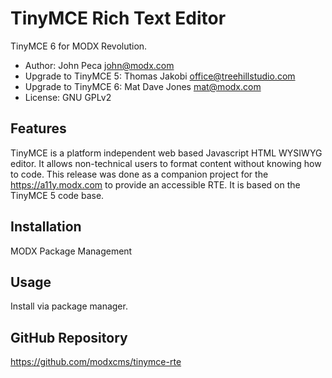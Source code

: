 # TinyMCE Rich Text Editor

TinyMCE 6 for MODX Revolution.

- Author: John Peca <john@modx.com>
- Upgrade to TinyMCE 5: Thomas Jakobi <office@treehillstudio.com>
- Upgrade to TinyMCE 6: Mat Dave Jones <mat@modx.com>
- License: GNU GPLv2

## Features

TinyMCE is a platform independent web based Javascript HTML WYSIWYG editor. It
allows non-technical users to format content without knowing how to code. This
release was done as a companion project for the https://a11y.modx.com to provide
an accessible RTE. It is based on the TinyMCE 5 code base.

## Installation

MODX Package Management

## Usage

Install via package manager.

## GitHub Repository

https://github.com/modxcms/tinymce-rte
